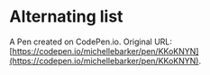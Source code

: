 # Alternating list

A Pen created on CodePen.io. Original URL: [https://codepen.io/michellebarker/pen/KKoKNYN](https://codepen.io/michellebarker/pen/KKoKNYN).

